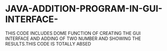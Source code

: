 # JAVA-ADDITION-PROGRAM-IN-GUI-INTERFACE-
THIS CODE INCLUDES DOME FUNCTION OF CREATING THE GUI INTERFACE AND ADDING OF TWO NUMBER AND SHOWING THE RESULTS.THIS CODE IS TOTALLY ABSED
